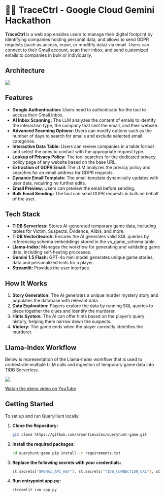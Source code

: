 # 🕵️‍♂️ TraceCtrl - Google Cloud Gemini Hackathon

**TraceCtrl** is a web app enables users to manage their digital footprint by identifying companies holding personal data, and allows to send GDPR requests (such as access, erase, or modifify data) via email. Users can connect to their Gmail account, scan their inbox, and send customized emails to companies in bulk or individually.

## Architecture

<img src="https://i.postimg.cc/G34Zdz22/Architecture.png"/>

## Features

- **Google Authentication:** Users need to authenticate for the tool to access their Gmail inbox.
- **AI Inbox Scanning:** The LLM analyzes the content of emails to identify the interaction type, the company that sent the email, and their website.
- **Advanced Scanning Options:** Users can modify options such as the number of days to search for emails and exclude selected email categories.
- **Interactive Data Table:** Users can review companies in a table format and select the ones to contact with the appropriate request type.
- **Lookup of Privacy Policy:** The tool searches for the dedicated privacy policy page of any website based on the base URL.
- **Extraction of GDPR Email:** The LLM analyzes the privacy policy and searches for an email address for GDPR requests.
- **Dynamic Email Template:** The email template dynamically updates with user data, requiring no further edits.
- **Email Preview:** Users can preview the email before sending.
- **Bulk Email Sending:** The tool can send GDPR requests in bulk on behalf of the user.


## Tech Stack

- **TiDB Serverless:** Stores AI-generated temporary game data, including tables for Victim, Suspects, Evidence, Alibis, and more.
- **TiDB VectorSearch:** Ensures the AI generates valid SQL queries by referencing schema embeddings stored in the vs_game_schema table.
- **Llama-Index:** Manages the workflow for generating and validating game data, including self-healing processes.
- **Gemini 1.5 Flash:** GPT-4o mini model generates unique game stories, data and personalized hints for a player.
- **Streamlit:** Provides the user interface.

## How It Works

1. **Story Generation:** The AI generates a unique murder mystery story and populates the database with relevant data.
2. **Data Exploration:** Players explore the data by running SQL queries to piece together the clues and identify the murderer.
3. **Hints System:** The AI can offer hints based on the player’s query history, helping them narrow down the suspects.
4. **Victory:** The game ends when the player correctly identifies the murderer.

## Llama-Index Workflow

Below is representation of the Llama-Index workflow that is used to orchestrate multiple LLM calls and ingestion of temporary game data into TiDB Serverless.

<img src="https://i.postimg.cc/7LpS7xgj/Llama-Index-Workflow.png"/>


[Watch the demo video on YouTube](https://youtu.be/IEwo6FUG1PY)


## Getting Started

To set up and run QueryHunt locally:

1. **Clone the Repository:**
   ```bash
   git clone https://github.com/arsentievalex/queryhunt-game.git

2. **Install the required packages:**
   ```bash
   cd queryhunt-game pip install -r requirements.txt

3. **Replace the following secrets with your credentials:**
   ```bash
   st.secrets["OPENAI_API_KEY"], st.secrets["TIDB_CONNECTION_URL"], st.secrets["TIDB_USER"], st.secrets["TIDB_PASSWORD"]

4. **Run entrypoint app.py:**
   ```bash
   streamlit run app.py
